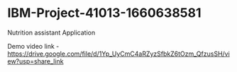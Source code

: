 # IBM-Project-41013-1660638581
Nutrition assistant Application


Demo video link - https://drive.google.com/file/d/1Yp_UyCmC4aRZyzSfbkZ6tOzm_QfzusSH/view?usp=share_link
